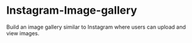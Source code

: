 # Instagram-Image-gallery
Build an image gallery similar to Instagram where users can upload and view images.
